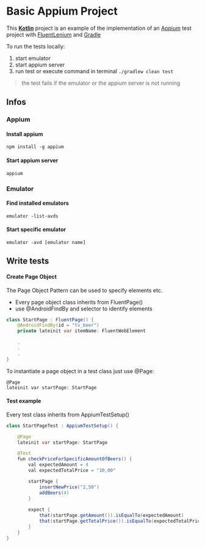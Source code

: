 # Basic Appium Project

This **[Kotlin](https://kotlinlang.org)** project is an example of the implementation of an [Appium](http://appium.io/) test project with [FluentLenium](https://fluentlenium.com) and [Gradle](https://gradle.org)

To run the tests locally:
1. start emulator
2. start appium server
3. run test or execute command in terminal `./gradlew clean test`
> the test fails if the emulator or the appium server is not running
## Infos
### Appium
#### Install appium
`npm install -g appium`
#### Start appium server
`appium`

### Emulator
#### Find installed emulators
`emulator -list-avds`
#### Start specific emulator
`emulator -avd [emulator name]`

## Write tests
#### Create Page Object 
The Page Object Pattern can be used to specify elements etc.
- Every page object class inherits from FluentPage()
- use @AndroidFindBy and selector to identify elements

``` java
class StartPage : FluentPage() {
    @AndroidFindBy(id = "tv_beer")
    private lateinit var itemName: FluentWebElement
    
    .
    .
    .
}
```

To instantiate a page object in a test class just use @Page:
```
@Page
lateinit var startPage: StartPage
```
#### Test example 
Every test class inherits from AppiumTestSetup()
``` java
class StartPageTest : AppiumTestSetup() {

    @Page
    lateinit var startPage: StartPage

    @Test
    fun checkPriceForSpecificAmountOfBeers() {
        val expectedAmount = 4
        val expectedTotalPrice = "10,00"

        startPage {
            insertNewPrice("2,50")
            addBeers(4)
        }
        
        expect {
            that(startPage.getAmount()).isEqualTo(expectedAmount)
            that(startPage.getTotalPrice()).isEqualTo(expectedTotalPrice)
        }
    }
}

